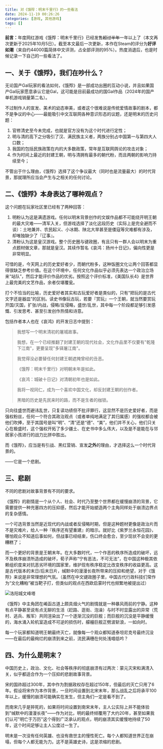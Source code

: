 ```yaml
---
title: 对《饿殍：明末千里行》的一些看法
date: 2024-11-19 00:26:26
categories: [游戏, 其他游戏]
tags: []
---
```


<b>前言：</b>年度网红游戏《饿殍：明末千里行》已经发售~~超过半年~~一年以上了（本文再次更新于2025年10月5日）。截至本文最后一次更新，本作在Steam的评分为**好评如潮**（来自约44000篇简体中文评测，占全部评测的95%）。热度消退后，也是时候记录一下自己的一些看法了。

<!--more-->

## 一、关于《饿殍》，我们在吵什么？

无论国产Gal玩家的看法如何，《饿殍》是一部成功出圈的互动小说，并且如果国产Gal玩家愿意承认它是Gal，这可能是目前最成功的国Gal作品（2024年的国产单机游戏销量第二名）。

不过制作人的宣发、美术的幼态审美，或者这个很难说是传统爱情故事的剧本，都不是争议的中心——最能吸引中文互联网各种意识形态的议题，还是明末的历史问题：

1. 官修清史至今未完成，也就是官方没有为这个时代进行定性；
2. 明与清的高下之分吸引了汉、满民族主义者，两族分别占中国第一与第四大人口数；
3. 我国的包括民族政策在内的大多数政策，常年是互联网舆论的攻击对象；
4. 作为时间上最近的封建王朝，明与清拥有最多的朝代粉，而且两朝的影响力持续至今；

不管出于什么理由，《饿殍》选择了这个争议最大（同时也是流量最大）的时代背景，那就理所应当会产生与之相关的任何讨论。

## 二、《饿殍》本身表达了哪种观点？

这个问题在玩家社区里已经有了两种回答：

1. 明粉认为这是满遗游戏。任何以明末背景创作的文娱作品都不可能绕开明王朝的最大灾难——清军入关，但游戏选择了淡化这段历史（实际上是完全避而不谈）：土地兼并、农民起义、小冰期、陕北大旱甚至是倭寇等灾难都有涉及，却唯独缺少了『辽事』。
2. 清粉认为这是皇汉游戏。整个历史圈与键政圈，有且只有一群人会以明末为重点题材做文章，那就是皇汉。其续作暂名《哀鸿：扬州十日记》，偏向性更是非常明显。

可惜的是，今天网上的历史爱好者少，而朝代粉多，这种饭圈文化让两个回答都显得很缺乏参考价值。在这个环境中，任何文化作品似乎必须先表达一个政治立场来“站队”，然后才能评价作品的优劣。按照这个评价标准，《美国队长4》是世界上最完美的文艺作品，余者仅堪覆瓮。

打个不恰当的比喻，历史爱好者其实和古玩爱好者是类似的，只有“把玩的是古代文字还是器皿”的区别。读史书像玩古玩，若要『赏玩』一个王朝，就当然要赏玩开国/灭国，扩张/内战，侵略/反侵略，盛世/乱世，其中每一个阶段都足够引发感慨、引发思考、甚至引发创作热情和诗意。

包括作者本人也在《哀鸿》的开发日志中提到：

> 我想写一个明末清初的屠城故事。
> 
> 我想，在一个已经推翻了封建王朝的现代社会，文化作品里不仅要有"乾隆下江南"，更要呈现"多铎屠江南"。
> 
> 我觉得没必要替任何封建王朝遮掩曾经的丑恶。
> 
> 《饿殍：明末千里行》对明朝末年是如此。
> 
> 《哀鸿：城破十日记》对清朝初年也是如此。
> 
> 我将一视同仁，成为一个喜欢中国文化，却反封建王朝的创作者。
> 
> 黑暗的历史是先民来时的路，而不是生者的枷锁。

只向往盛世而避讳乱世，只复读功绩但不批评罪行，这显然不是历史爱好者，而是强权粉丝，任何一个符合其政治观点（或者单纯地满足了其归属感）的强权都会被他们吹捧，至于其国号是叫“明”、“清”还是“德”、“美”，他们并不关心，他们只关心在极盛时，这个强权开拓了多少疆土、在史书中多么伟大，以及是不是能在与邻居家小孩进行的战力比拼中胜出。

而《饿殍》，应当是有引战、黑红营销、宣发<b>之外</b>的理由，才选择这么一个时代背景的。

——它是一个悲剧。

## 三、悲剧

不同的悲剧对故事背景有不同的要求。

《饿殍》的剧情是一个从个人、社会、时代乃至整个世界都在缓慢崩溃的背景，它需要提供一种充塞四方的压抑感，然后才能开始塑造两个主角同样处于崩溃边界点的复杂感情。

一个可选背景当然是近现代的内战或者反侵略时期，但是这种题材更像是政治片而不是灾难片，给人一种『秩序还有望重建』的暗示。就好比《紫罗兰永恒花园》，哪怕观众不知道后事如何，但战事已经结束，伤口终会愈合，至少现状不会变的更糟糕了；

而一个更好的背景是王朝末年。在大多数时代，一个作恶的秩序所造成的破坏，远不及秩序崩溃所造成的破坏，荀子声称“宁有恶法，不可无法”，在中国这种极其依赖组织度来对抗恶劣环境的国家里，维护现有秩序稳定比改变秩序的收益更高。这是古代版本的末日/后末日片，缄默中的漫漫长夜所带来的压抑和绝望，对于《饿殍》来说是非常理想的气氛。（虽然在中文键政圈子里，中国古代行政科技们常作为“文化糟粕”被当靶子打，但类似的观点在西欧启蒙时代也频繁地被提出过）

![洛阳城文峰塔](/images/luoyang.jpg)

《饿殍》中主角团在崤函古道上颇具烟火气的剧情就是一种暴风雨前的宁静。这种有点平静甚至说有点无聊的生活（赶路、逛街、泡澡）与时不时显露出的异常（荒村、逃兵、叛军）共同渲染出了一个逐渐沉没的巨舰；而巨舰的沉没是平静缓慢的，海水涌入轮机室造成不可逆的损伤时，艨艟巨舰正劈波斩浪，一如向时。

每一个玩家都知道明王朝最终灭亡，就像每一个观众都知道泰坦尼克号最终沉没——在最后的最绚烂的崩溃到来之前，流民满穗在何处浅唱低吟？

## 四、为什么是明末？

中国历史上，政治、文化、社会等秩序的彻底崩溃有过两次：蒙元灭宋和满清入关，似乎都适合作为一个压抑的悲剧故事背景。

宋的国祚超过300年，其中作为割据政权存在超过150年，但最后的灭亡只用了6年。假设将宋作为本作背景，一旦时间设置到北宋末年，那么战乱之后将承平100年以上，缓慢的崩溃可能确实在发生，但主角们一定是看不到了。

而南宋几乎是猝死的，如果将时间设置到南宋末年，主人公实际上并不能体验到"缄默中的漫漫长夜"——作为对比，明的最终倾覆用了大约20年，甚至如果我们认可"明亡于万历"这个得到广泛承认的观点，明的崩溃其实缓慢地持续了50年，这个时间足够让主人公度过一生了。

明末是一次没有任何英雄、也没有救世主的慢性死亡。每个人都知道世界正在崩塌，但每个人都无能为力。这不是英雄史诗，这是浓缩的悲剧。
